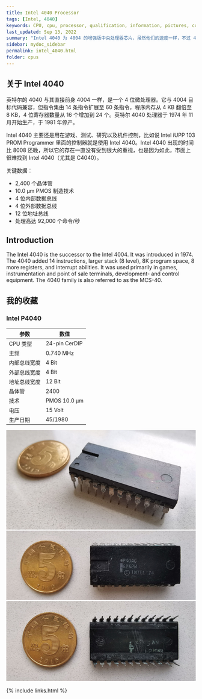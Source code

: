 ```yaml
---
title: Intel 4040 Processor
tags: [Intel, 4040]
keywords: CPU, cpu, processor, qualification, information, pictures, core, frequency, chip packaging, packaging, cpu info, x86, collection, amd, cyrix, harris, ibm, idt, iit, intel, motorola, nec, sgs, sgs-thomson, siemens, ST, signetics, mhs, ti, texas instruments, ulsi, umc, weitek, zilog, 808x, 8085, 8088, 8086, 80188, 80186, 80286, 286, 80386, 386, i386, Am386, 386sx, 386dx, 486, i486, 586, 486sx, 486dx, overdrive, 487, pentium, 586, 5x86, 386dlc, 386slc, 486dx2, mmx, ppro, pentium-pro, pro, athlon, duron, z80, dirk oppelt, dirk, oppelt, engineering, sample, samples
last_updated: Sep 13, 2022
summary: "Intel 4040 为 4004 的增强版中央处理器芯片，虽然他们的速度一样，不过 4040 拥有双倍的内存寻址、增加堆栈空间、多了八个四位缓存器（registers）。"
sidebar: mydoc_sidebar
permalink: intel_4040.html
folder: cpus
---
```


## 关于 Intel 4040

英特尔的 4040 与其直接前身 4004 一样，是一个 4 位微处理器。它与 4004 目标代码兼容，但指令集由 14 条指令扩展至 60 条指令，程序内存从 4 KB 翻倍至 8 KB，4 位寄存器数量从 16 个增加到 24 个。英特尔 4040 处理器于 1974 年 11 月开始生产，于 1981 年停产。

Intel 4040 主要还是用在游戏、测试、研究以及机件控制，比如说 Intel iUPP 103 PROM Programmer 里面的控制器就是使用 Intel 4040。Intel 4040 出现的时间比 8008 还晚，所以它的存在一直没有受到很大的重视，也是因为如此，市面上很难找到 Intel 4040（尤其是 C4040）。

关键数据：
 - 2,400 个晶体管
 - 10.0 µm PMOS 制造技术
 - 4 位内部数据总线
 - 4 位外部数据总线
 - 12 位地址总线
 - 处理高达 92,000 个命令/秒

## Introduction

The Intel 4040 is the successor to the Intel 4004. It was introduced in 1974. The 4040 added 14 instructions, larger stack (8 level), 8K program space, 8 more registers, and interrupt abilities. It was used primarily in games, instrumentation and point of sale terminals, development- and control equipment. The 4040 family is also referred to as the MCS-40.


## 我的收藏

### Intel P4040

| 参数 | 数值 |
| ------ | ------ |
| CPU 类型 | 24-pin CerDIP |
| 主频 | 0.740 MHz |
| 内部总线宽度 | 4 Bit |
| 外部总线宽度 | 4 Bit |
| 地址总线宽度 | 12 Bit |
| 晶体管 | 2400 |
| 技术 | PMOS 10.0 µm |
| 电压 | 15 Volt |
| 生产日期 | 45/1980 |

![Intel P4040](/images/cpus/Intel/Intel_P4040_3.jpg)
![Intel P4040 正面](/images/cpus/Intel/Intel_P4040_1.jpg)
![Intel P4040 反面](/images/cpus/Intel/Intel_P4040_2.jpg)

{% include links.html %}
